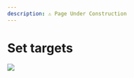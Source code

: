 ```yaml
---
description: ⚠︎ Page Under Construction
---
```


# Set targets



![](<../../.gitbook/assets/outcomes-targets (1).svg>)

